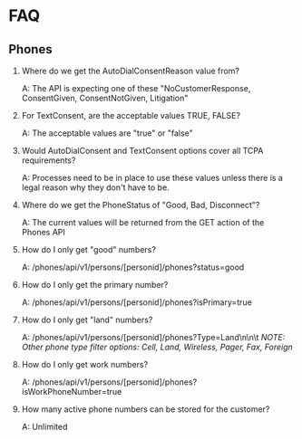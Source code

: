 # FAQ

## Phones

1. Where do we get the AutoDialConsentReason value from?
  
    A: The API is expecting one of these "NoCustomerResponse, ConsentGiven, ConsentNotGiven, Litigation"
  
2. For TextConsent, are the acceptable values TRUE, FALSE?
  
    A: The acceptable values are "true" or "false"
  
3. Would AutoDialConsent and TextConsent options cover all TCPA requirements?
  
    A: Processes need to be in place to use these values unless there is a legal reason why they don't have to be.
  
4. Where do we get the PhoneStatus of "Good, Bad, Disconnect"?
  
    A: The current values will be returned from the GET action of the Phones API
  
5. How do I only get "good" numbers?
  
    A: /phones/api/v1/persons/[personid]/phones?status=good
  
6. How do I only get the primary number?
  
    A: /phones/api/v1/persons/[personid]/phones?isPrimary=true
  
7. How do I only get "land" numbers? 
  
    A: /phones/api/v1/persons/[personid]/phones?Type=Land\n\n\t 
  *NOTE: Other phone type filter options: Cell, Land, Wireless, Pager, Fax, Foreign*
  
8. How do I only get work numbers?
  
    A: /phones/api/v1/persons/[personid]/phones?isWorkPhoneNumber=true
  
9. How many active phone numbers can be stored for the customer?
  
    A: Unlimited
